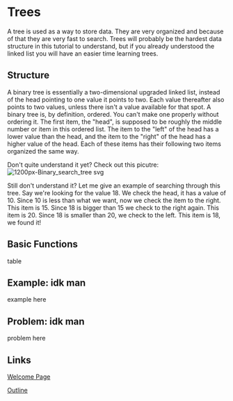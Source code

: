 # Trees
A tree is used as a way to store data. They are very organized and because of that they are very fast to search. Trees will probably be the hardest data structure in this tutorial to understand, but if you already understood the linked list you will have an easier time learning trees.

## Structure
A binary tree is essentially a two-dimensional upgraded linked list, instead of the head pointing to one value it points to two. Each value thereafter also points to two values, unless there isn't a value available for that spot. A binary tree is, by definition, ordered. You can't make one properly without ordering it. The first item, the "head", is supposed to be roughly the middle number or item in this ordered list. The item to the "left" of the head has a lower value than the head, and the item to the "right" of the head has a higher value of the head. Each of these items has their following two items organized the same way.

Don't quite understand it yet? Check out this picutre:
![1200px-Binary_search_tree svg](https://user-images.githubusercontent.com/97632407/178615031-1070645a-68d6-46e3-9543-7463422526be.png)

Still don't understand it? Let me give an example of searching through this tree. Say we're looking for the value 18. We check the head, it has a value of 10. Since 10 is less than what we want, now we check the item to the right. This item is 15. Since 18 is bigger than 15 we check to the right again. This item is 20. Since 18 is smaller than 20, we check to the left. This item is 18, we found it!

## Basic Functions
table

## Example: idk man
example here

## Problem: idk man
problem here

## Links
[Welcome Page](0-welcome.md)

[Outline](outline.md)
